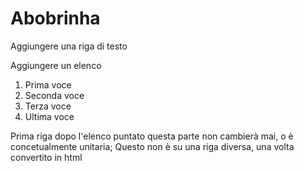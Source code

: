 # Abobrinha

Aggiungere una riga di testo

Aggiungere un elenco

1. Prima voce
2. Seconda voce
3. Terza voce
4. Ultima voce

Prima riga dopo l'elenco puntato questa parte non cambierà mai, o è concetualmente unitaria; 
Questo non è su una riga diversa, una volta convertito in html
